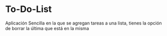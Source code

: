 # To-Do-List
Aplicación Sencilla en la que se agregan tareas a una lista, tienes la opción de borrar la última que está en la misma

